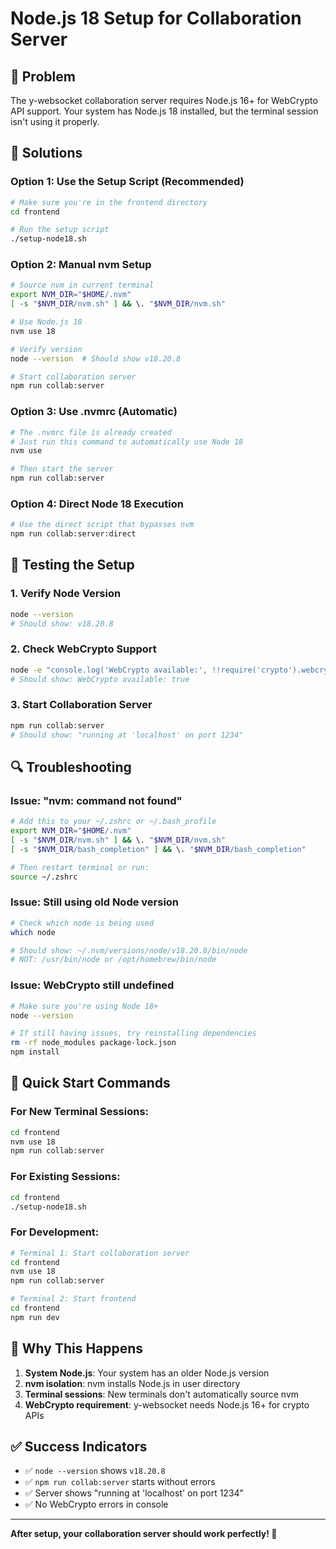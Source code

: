 # Node.js 18 Setup for Collaboration Server

## 🚨 **Problem**
The y-websocket collaboration server requires Node.js 16+ for WebCrypto API support. Your system has Node.js 18 installed, but the terminal session isn't using it properly.

## 🔧 **Solutions**

### **Option 1: Use the Setup Script (Recommended)**
```bash
# Make sure you're in the frontend directory
cd frontend

# Run the setup script
./setup-node18.sh
```

### **Option 2: Manual nvm Setup**
```bash
# Source nvm in current terminal
export NVM_DIR="$HOME/.nvm"
[ -s "$NVM_DIR/nvm.sh" ] && \. "$NVM_DIR/nvm.sh"

# Use Node.js 18
nvm use 18

# Verify version
node --version  # Should show v18.20.8

# Start collaboration server
npm run collab:server
```

### **Option 3: Use .nvmrc (Automatic)**
```bash
# The .nvmrc file is already created
# Just run this command to automatically use Node 18
nvm use

# Then start the server
npm run collab:server
```

### **Option 4: Direct Node 18 Execution**
```bash
# Use the direct script that bypasses nvm
npm run collab:server:direct
```

## 🧪 **Testing the Setup**

### **1. Verify Node Version**
```bash
node --version
# Should show: v18.20.8
```

### **2. Check WebCrypto Support**
```bash
node -e "console.log('WebCrypto available:', !!require('crypto').webcrypto)"
# Should show: WebCrypto available: true
```

### **3. Start Collaboration Server**
```bash
npm run collab:server
# Should show: "running at 'localhost' on port 1234"
```

## 🔍 **Troubleshooting**

### **Issue: "nvm: command not found"**
```bash
# Add this to your ~/.zshrc or ~/.bash_profile
export NVM_DIR="$HOME/.nvm"
[ -s "$NVM_DIR/nvm.sh" ] && \. "$NVM_DIR/nvm.sh"
[ -s "$NVM_DIR/bash_completion" ] && \. "$NVM_DIR/bash_completion"

# Then restart terminal or run:
source ~/.zshrc
```

### **Issue: Still using old Node version**
```bash
# Check which node is being used
which node

# Should show: ~/.nvm/versions/node/v18.20.8/bin/node
# NOT: /usr/bin/node or /opt/homebrew/bin/node
```

### **Issue: WebCrypto still undefined**
```bash
# Make sure you're using Node 18+
node --version

# If still having issues, try reinstalling dependencies
rm -rf node_modules package-lock.json
npm install
```

## 🎯 **Quick Start Commands**

### **For New Terminal Sessions:**
```bash
cd frontend
nvm use 18
npm run collab:server
```

### **For Existing Sessions:**
```bash
cd frontend
./setup-node18.sh
```

### **For Development:**
```bash
# Terminal 1: Start collaboration server
cd frontend
nvm use 18
npm run collab:server

# Terminal 2: Start frontend
cd frontend
npm run dev
```

## 🌟 **Why This Happens**

1. **System Node.js**: Your system has an older Node.js version
2. **nvm isolation**: nvm installs Node.js in user directory
3. **Terminal sessions**: New terminals don't automatically source nvm
4. **WebCrypto requirement**: y-websocket needs Node.js 16+ for crypto APIs

## ✅ **Success Indicators**

- ✅ `node --version` shows `v18.20.8`
- ✅ `npm run collab:server` starts without errors
- ✅ Server shows "running at 'localhost' on port 1234"
- ✅ No WebCrypto errors in console

---

**After setup, your collaboration server should work perfectly! 🎉**
